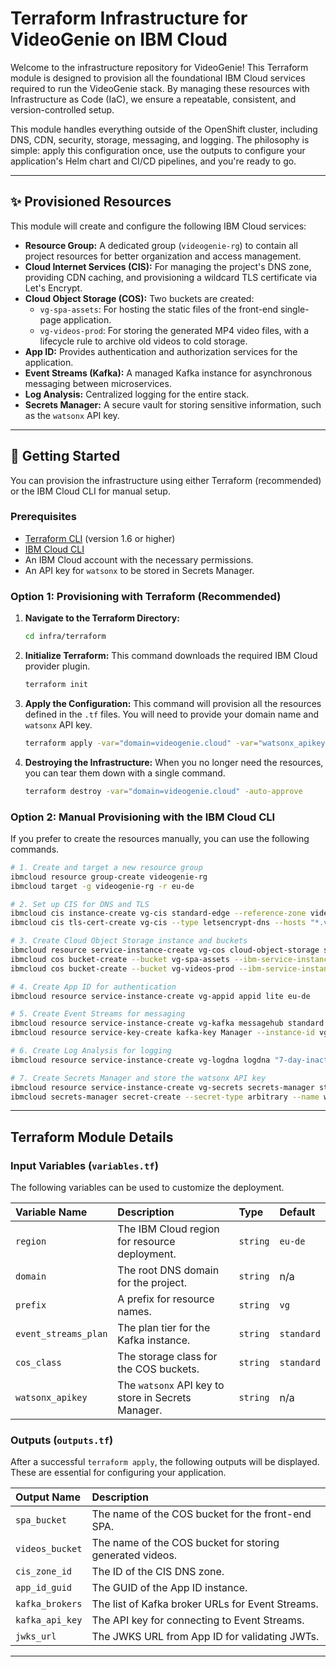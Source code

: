 
# Terraform Infrastructure for VideoGenie on IBM Cloud

Welcome to the infrastructure repository for VideoGenie\! This Terraform module is designed to provision all the foundational IBM Cloud services required to run the VideoGenie stack. By managing these resources with Infrastructure as Code (IaC), we ensure a repeatable, consistent, and version-controlled setup.

This module handles everything outside of the OpenShift cluster, including DNS, CDN, security, storage, messaging, and logging. The philosophy is simple: apply this configuration once, use the outputs to configure your application's Helm chart and CI/CD pipelines, and you're ready to go.

-----

## ✨ Provisioned Resources

This module will create and configure the following IBM Cloud services:

  * **Resource Group:** A dedicated group (`videogenie-rg`) to contain all project resources for better organization and access management.
  * **Cloud Internet Services (CIS):** For managing the project's DNS zone, providing CDN caching, and provisioning a wildcard TLS certificate via Let's Encrypt.
  * **Cloud Object Storage (COS):** Two buckets are created:
      * `vg-spa-assets`: For hosting the static files of the front-end single-page application.
      * `vg-videos-prod`: For storing the generated MP4 video files, with a lifecycle rule to archive old videos to cold storage.
  * **App ID:** Provides authentication and authorization services for the application.
  * **Event Streams (Kafka):** A managed Kafka instance for asynchronous messaging between microservices.
  * **Log Analysis:** Centralized logging for the entire stack.
  * **Secrets Manager:** A secure vault for storing sensitive information, such as the `watsonx` API key.

-----

## 🚀 Getting Started

You can provision the infrastructure using either Terraform (recommended) or the IBM Cloud CLI for manual setup.

### **Prerequisites**

  * [Terraform CLI](https://learn.hashicorp.com/tutorials/terraform/install-cli) (version 1.6 or higher)
  * [IBM Cloud CLI](https://cloud.ibm.com/docs/cli)
  * An IBM Cloud account with the necessary permissions.
  * An API key for `watsonx` to be stored in Secrets Manager.

### **Option 1: Provisioning with Terraform (Recommended)**

1.  **Navigate to the Terraform Directory:**
    ```bash
    cd infra/terraform
    ```
2.  **Initialize Terraform:**
    This command downloads the required IBM Cloud provider plugin.
    ```bash
    terraform init
    ```
3.  **Apply the Configuration:**
    This command will provision all the resources defined in the `.tf` files. You will need to provide your domain name and `watsonx` API key.
    ```bash
    terraform apply -var="domain=videogenie.cloud" -var="watsonx_apikey=YOUR_API_KEY" -auto-approve
    ```
4.  **Destroying the Infrastructure:**
    When you no longer need the resources, you can tear them down with a single command.
    ```bash
    terraform destroy -var="domain=videogenie.cloud" -auto-approve
    ```

### **Option 2: Manual Provisioning with the IBM Cloud CLI**

If you prefer to create the resources manually, you can use the following commands.

```bash
# 1. Create and target a new resource group
ibmcloud resource group-create videogenie-rg
ibmcloud target -g videogenie-rg -r eu-de

# 2. Set up CIS for DNS and TLS
ibmcloud cis instance-create vg-cis standard-edge --reference-zone videogenie.cloud
ibmcloud cis tls-cert-create vg-cis --type letsencrypt-dns --hosts "*.videogenie.cloud"

# 3. Create Cloud Object Storage instance and buckets
ibmcloud resource service-instance-create vg-cos cloud-object-storage standard eu-de
ibmcloud cos bucket-create --bucket vg-spa-assets --ibm-service-instance-id $(ibmcloud resource service-instance vg-cos --id) --region eu-de --class standard --website
ibmcloud cos bucket-create --bucket vg-videos-prod --ibm-service-instance-id $(ibmcloud resource service-instance vg-cos --id) --region eu-de --class standard

# 4. Create App ID for authentication
ibmcloud resource service-instance-create vg-appid appid lite eu-de

# 5. Create Event Streams for messaging
ibmcloud resource service-instance-create vg-kafka messagehub standard eu-de
ibmcloud resource service-key-create kafka-key Manager --instance-id vg-kafka

# 6. Create Log Analysis for logging
ibmcloud resource service-instance-create vg-logdna logdna "7-day-inactivity" eu-de

# 7. Create Secrets Manager and store the watsonx API key
ibmcloud resource service-instance-create vg-secrets secrets-manager standard eu-de
ibmcloud secrets-manager secret-create --secret-type arbitrary --name watsonx-apikey --payload $WATSONX_APIKEY --instance-id vg-secrets
```

-----

## Terraform Module Details

### Input Variables (`variables.tf`)

The following variables can be used to customize the deployment.

| Variable Name | Description | Type | Default |
| :--- | :--- | :--- | :--- |
| `region` | The IBM Cloud region for resource deployment. | `string` | `eu-de` |
| `domain` | The root DNS domain for the project. | `string` | n/a |
| `prefix` | A prefix for resource names. | `string` | `vg` |
| `event_streams_plan` | The plan tier for the Kafka instance. | `string` | `standard` |
| `cos_class` | The storage class for the COS buckets. | `string` | `standard` |
| `watsonx_apikey` | The `watsonx` API key to store in Secrets Manager. | `string` | n/a |

### Outputs (`outputs.tf`)

After a successful `terraform apply`, the following outputs will be displayed. These are essential for configuring your application.

| Output Name | Description |
| :--- | :--- |
| `spa_bucket` | The name of the COS bucket for the front-end SPA. |
| `videos_bucket` | The name of the COS bucket for storing generated videos. |
| `cis_zone_id` | The ID of the CIS DNS zone. |
| `app_id_guid` | The GUID of the App ID instance. |
| `kafka_brokers` | The list of Kafka broker URLs for Event Streams. |
| `kafka_api_key` | The API key for connecting to Event Streams. |
| `jwks_url` | The JWKS URL from App ID for validating JWTs. |

-----

